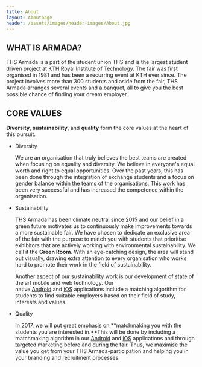 ```yaml
---
title: About
layout: Aboutpage
header: /assets/images/header-images/About.jpg
---
```

## WHAT IS ARMADA?

THS Armada is a part of the student union THS and is the largest student driven project at KTH Royal Institute of Technology. The fair was first organised in 1981 and has been a recurring event at KTH ever since. The project involves more than 300 students and aside from the fair, THS Armada arranges several events and a banquet, all to give you the best possible chance of finding your dream employer.

## CORE VALUES

**Diversity**, **sustainability**, and **quality** form the core values at the heart of this pursuit.

* Diversity

  We are an organisation that truly believes the best teams are created when focusing on equality and diversity. We believe in everyone's equal worth and right to equal opportunities. Over the past years, this has been done through the integration of exchange students and a focus on gender balance within the teams of the organisations. This work has been very successful and has increased the competence within the organisation.
* Sustainability

  THS Armada has been climate neutral since 2015 and our belief in a green future motivates us to continuously make improvements towards a more sustainable fair. We have chosen to dedicate an exclusive area of the fair with the purpose to match you with students that prioritise exhibitors that are actively working with environmental sustainability. We call it the **Green Room**. With an eye-catching design, the area will stand out visually, drawing extra attention to every organisation who works hard to promote their work in the field of sustainability.

  Another aspect of our sustainability work is our development of state of the art mobile and web technology. Our native [Android](https://play.google.com/store/apps/details?id=se.ths.kth.Aramda&hl=en) and [iOS](https://itunes.apple.com/us/app/armada/id470187481?mt=8) applications include a matching algorithm for students to find suitable employers based on their field of study, interests and values.
* Quality

  In 2017, we will put great emphasis on \*\*matchmaking you with the students you are interested in.\*\*This will be done by including a matchmaking algorithm in our [Android](https://play.google.com/store/apps/details?id=se.ths.kth.Aramda&hl=en) and [iOS](https://itunes.apple.com/us/app/armada/id470187481?mt=8) applications and through targeted marketing before and during the fair. Thus, we maximise the value you get from your THS Armada-participation and helping you in your branding and recruitment processes.
